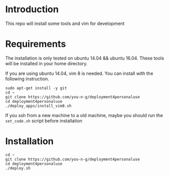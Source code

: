 
# Introduction
This repo will install some tools and vim for development


# Requirements
The installation is only tested on ubuntu 14.04 && ubuntu 16.04.
These tools will be installed in your home directory.

If you are using ubuntu 14.04, vim 8 is needed. You can install with the following instruction.
```
sudo apt-get install -y git
cd ~
git clone https://github.com/you-n-g/deployment4personaluse
cd deployment4personaluse
./deploy_apps/install_vim8.sh
```

If you ssh from a new machine to a old machine, maybe you should run the `set_code.sh` script before installation


# Installation


```
cd ~
git clone https://github.com/you-n-g/deployment4personaluse
cd deployment4personaluse
./deploy.sh
```
